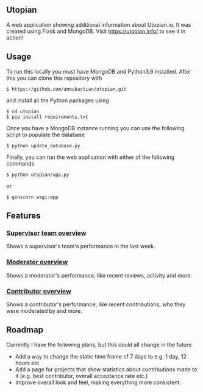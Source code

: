 Utopian
-------

A web application showing additional information about Utopian.io. It was created using Flask and MongoDB. Visit https://utopian.info/ to see it in action!

Usage
-----

To run this locally you must have MongoDB and Python3.6 installed. After this you can clone this repository with

```
$ https://github.com/amosbastian/utopian.git
```

and install all the Python packages using

```
$ cd utopian
$ pip install requirements.txt
```

Once you have a MongoDB instance running you can use the following script to populate the database

```
$ python update_database.py
```

Finally, you can run the web application with either of the following commands

```
$ python utopian/app.py
```

or 

```
$ gunicorn wsgi:app
```

Features
--------

### [Supervisor team overview](https://utopian.info/team/amosbastian)
Shows a supervisor's team's performance in the last week.
### [Moderator overview](https://utopian.info/moderator/amosbastian)
Shows a moderator's performance, like recent reviews, activity and more.
### [Contributor overview](https://utopian.info/moderator/amosbastian)
Shows a contributor's performance, like recent contributions, who they were moderated by and more.

Roadmap
-------

Currently I have the following plans, but this could all change in the future

* Add a way to change the static time frame of 7 days to e.g. 1 day, 12 hours etc.
* Add a page for projects that show statistics about contributions made to it (e.g. best contributor, overall acceptance rate etc.)
* Improve overall look and feel, making everything more consistent.

